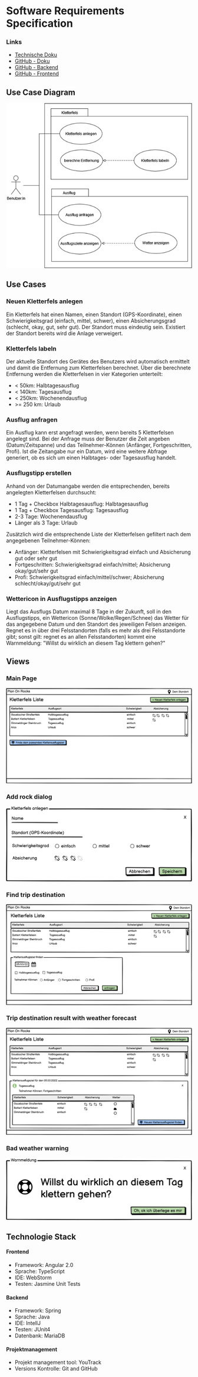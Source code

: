﻿# ﻿Software Requirements Specification

### Links

 - [Technische Doku](https://eicul04.github.io/PlanOnRocks-documentation/)                                      
- [GitHub - Doku](https://github.com/eicul04/PlanOnRocks-documentation#plan-on-rocks---documentation)                                                              
- [GitHub - Backend](https://github.com/eicul04/PlanOnRocks-backend)   
- [GitHub - Frontend](https://github.com/eicul04/PlanOnRocks-frontend)   


## Use Case Diagram
![](https://github.com/eicul04/PlanOnRocks-documentation/blob/main/diagrams/planOnRocks_UCD.png?raw=true)

## Use Cases

### Neuen Kletterfels anlegen

Ein Kletterfels hat einen Namen, einen Standort (GPS-Koordinate), einen Schwierigkeitsgrad (einfach, mittel, schwer), einen Absicherungsgrad (schlecht, okay, gut, sehr gut). Der Standort muss eindeutig sein. Existiert der Standort bereits wird die Anlage verweigert.

### Kletterfels labeln

Der aktuelle Standort des Gerätes des Benutzers wird automatisch ermittelt und damit die Entfernung zum Kletterfelsen berechnet. Über die berechnete Entfernung werden die Kletterfelsen in vier Kategorien unterteilt:

-   < 50km: Halbtagesausflug
-   < 140km: Tagesausflug
-   < 250km: Wochenendausflug
-   \>= 250 km: Urlaub

### Ausflug anfragen

Ein Ausflug kann erst angefragt werden, wenn bereits 5 Kletterfelsen angelegt sind. Bei der Anfrage muss der Benutzer die Zeit angeben (Datum/Zeitspanne) und das Teilnehmer-Können (Anfänger, Fortgeschritten, Profi). Ist die Zeitangabe nur ein Datum, wird eine weitere Abfrage generiert, ob es sich um einen Halbtages- oder Tagesausflug handelt.

### Ausflugstipp erstellen

Anhand von der Datumangabe werden die entsprechenden, bereits angelegten Kletterfelsen durchsucht:

-   1 Tag + Checkbox Halbtagesausflug: Halbtagesausflug
-   1 Tag + Checkbox Tagesausflug: Tagesausflug
-   2-3 Tage: Wochenendausflug
-   Länger als 3 Tage: Urlaub

Zusätzlich wird die entsprechende Liste der Kletterfelsen gefiltert nach dem angegebenen Teilnehmer-Können:

-   Anfänger: Kletterfelsen mit Schwierigkeitsgrad einfach und Absicherung gut oder sehr gut
-   Fortgeschritten: Schwierigkeitsgrad einfach/mittel; Absicherung okay/gut/sehr gut
-   Profi: Schwierigkeitsgrad einfach/mittel/schwer; Absicherung schlecht/okay/gut/sehr gut

### Wettericon in Ausflugstipps anzeigen

Liegt das Ausflugs Datum maximal 8 Tage in der Zukunft, soll in den Ausflugstipps, ein Wettericon (Sonne/Wolke/Regen/Schnee) das Wetter für das angegebene Datum und den Standort des jeweiligen Felsen anzeigen. Regnet es in über drei Felsstandorten (falls es mehr als drei Felsstandorte gibt; sonst gilt: regnet es an allen Felsstandorten) kommt eine Warnmeldung: "Willst du wirklich an diesem Tag klettern gehen?"

## Views

### Main Page
![](https://github.com/eicul04/PlanOnRocks-documentation/blob/main/mockups/mainView.png?raw=true)

### Add rock dialog
![](https://github.com/eicul04/PlanOnRocks-documentation/blob/main/mockups/addRock.png?raw=true)

### Find trip destination
![](https://github.com/eicul04/PlanOnRocks-documentation/blob/main/mockups/findTripDestination.png?raw=true)

### Trip destination result with weather forecast
![](https://github.com/eicul04/PlanOnRocks-documentation/blob/main/mockups/tripDestinationWithWeatherForecast.png?raw=true)

### Bad weather warning
![](https://github.com/eicul04/PlanOnRocks-documentation/blob/main/mockups/badWeatherWarning.png?raw=true)

## Technologie Stack

#### Frontend

- Framework: Angular 2.0
- Sprache: TypeScript
- IDE: WebStorm
- Testen: Jasmine Unit Tests

#### Backend

- Framework: Spring
- Sprache: Java
- IDE: IntellJ
- Testen: JUnit4
- Datenbank: MariaDB

#### Projektmanagement

- Projekt management tool: YouTrack
- Versions Kontrolle: Git and GitHub
